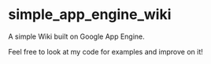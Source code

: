 simple_app_engine_wiki
======================

A simple Wiki built on Google App Engine.

Feel free to look at my code for examples and improve on it!
